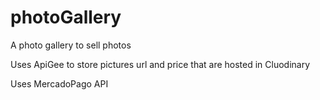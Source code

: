 photoGallery
============

A photo gallery to sell photos

Uses ApiGee to store pictures url and price that are hosted in Cluodinary

Uses MercadoPago API
